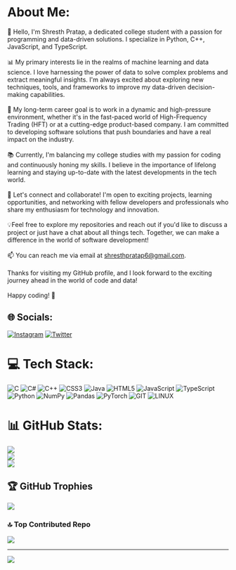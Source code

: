 # About Me:
👋 Hello, I'm Shresth Pratap, a dedicated college student with a passion for programming and data-driven solutions. I specialize in Python, C++, JavaScript, and TypeScript.<br><br>📊 My primary interests lie in the realms of machine learning and data science. I love harnessing the power of data to solve complex problems and extract meaningful insights. I'm always excited about exploring new techniques, tools, and frameworks to improve my data-driven decision-making capabilities.<br><br>💼 My long-term career goal is to work in a dynamic and high-pressure environment, whether it's in the fast-paced world of High-Frequency Trading (HFT) or at a cutting-edge product-based company. I am committed to developing software solutions that push boundaries and have a real impact on the industry.<br><br>📚 Currently, I'm balancing my college studies with my passion for coding and continuously honing my skills. I believe in the importance of lifelong learning and staying up-to-date with the latest developments in the tech world.<br><br>🌟 Let's connect and collaborate! I'm open to exciting projects, learning opportunities, and networking with fellow developers and professionals who share my enthusiasm for technology and innovation.<br><br>💡Feel free to explore my repositories and reach out if you'd like to discuss a project or just have a chat about all things tech. Together, we can make a difference in the world of software development!<br><br>📫 You can reach me via email at shresthpratap6@gmail.com.<br><br>Thanks for visiting my GitHub profile, and I look forward to the exciting journey ahead in the world of code and data!<br><br>Happy coding! 🚀


## 🌐 Socials:
[![Instagram](https://img.shields.io/badge/Instagram-%23E4405F.svg?logo=Instagram&logoColor=white)](https://instagram.com/theshresthpratap) [![Twitter](https://img.shields.io/badge/Twitter-%231DA1F2.svg?logo=Twitter&logoColor=white)](https://twitter.com/ShresthPratap06) 

# 💻 Tech Stack:
![C](https://img.shields.io/badge/c-%2300599C.svg?style=flat&logo=c&logoColor=white) ![C#](https://img.shields.io/badge/c%23-%23239120.svg?style=flat&logo=c-sharp&logoColor=white) ![C++](https://img.shields.io/badge/c++-%2300599C.svg?style=flat&logo=c%2B%2B&logoColor=white) ![CSS3](https://img.shields.io/badge/css3-%231572B6.svg?style=flat&logo=css3&logoColor=white) ![Java](https://img.shields.io/badge/java-%23ED8B00.svg?style=flat&logo=openjdk&logoColor=white) ![HTML5](https://img.shields.io/badge/html5-%23E34F26.svg?style=flat&logo=html5&logoColor=white) ![JavaScript](https://img.shields.io/badge/javascript-%23323330.svg?style=flat&logo=javascript&logoColor=%23F7DF1E) ![TypeScript](https://img.shields.io/badge/typescript-%23007ACC.svg?style=flat&logo=typescript&logoColor=white) ![Python](https://img.shields.io/badge/python-3670A0?style=flat&logo=python&logoColor=ffdd54) ![NumPy](https://img.shields.io/badge/numpy-%23013243.svg?style=flat&logo=numpy&logoColor=white) ![Pandas](https://img.shields.io/badge/pandas-%23150458.svg?style=flat&logo=pandas&logoColor=white) ![PyTorch](https://img.shields.io/badge/PyTorch-%23EE4C2C.svg?style=flat&logo=PyTorch&logoColor=white) ![GIT](https://img.shields.io/badge/Git-fc6d26?style=flat&logo=git&logoColor=white) ![LINUX](https://img.shields.io/badge/Linux-FCC624?style=flat&logo=linux&logoColor=black)
# 📊 GitHub Stats:
![](https://github-readme-stats.vercel.app/api?username=shresth06&theme=dark&hide_border=false&include_all_commits=true&count_private=true)<br/>
![](https://github-readme-streak-stats.herokuapp.com/?user=shresth06&theme=dark&hide_border=false)<br/>
![](https://github-readme-stats.vercel.app/api/top-langs/?username=shresth06&theme=dark&hide_border=false&include_all_commits=true&count_private=true&layout=compact)

## 🏆 GitHub Trophies
![](https://github-profile-trophy.vercel.app/?username=shresth06&theme=radical&no-frame=false&no-bg=false&margin-w=4)

### 🔝 Top Contributed Repo
![](https://github-contributor-stats.vercel.app/api?username=shresth06&limit=5&theme=tokyonight&combine_all_yearly_contributions=true)

---
[![](https://visitcount.itsvg.in/api?id=shresth06&icon=0&color=8)](https://visitcount.itsvg.in)

<!-- Proudly created with GPRM ( https://gprm.itsvg.in ) -->
